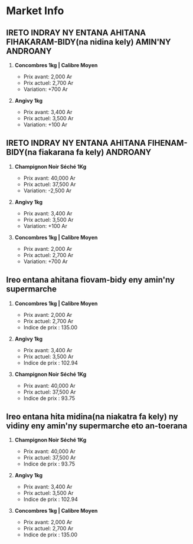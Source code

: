 # Market Info

## IRETO INDRAY NY ENTANA AHITANA FIHAKARAM-BIDY(na nidina kely) AMIN'NY ANDROANY

1. **Concombres 1kg | Calibre Moyen**
   - Prix avant: 2,000 Ar
   - Prix actuel: 2,700 Ar
   - Variation: +700 Ar

2. **Angivy 1kg**
   - Prix avant: 3,400 Ar
   - Prix actuel: 3,500 Ar
   - Variation: +100 Ar

## IRETO INDRAY NY ENTANA AHITANA FIHENAM-BIDY(na fiakarana fa kely) ANDROANY

1. **Champignon Noir Séché 1Kg**
   - Prix avant: 40,000 Ar
   - Prix actuel: 37,500 Ar
   - Variation: -2,500 Ar

2. **Angivy 1kg**
   - Prix avant: 3,400 Ar
   - Prix actuel: 3,500 Ar
   - Variation: +100 Ar

3. **Concombres 1kg | Calibre Moyen**
   - Prix avant: 2,000 Ar
   - Prix actuel: 2,700 Ar
   - Variation: +700 Ar

## Ireo entana ahitana fiovam-bidy eny amin'ny supermarche

1. **Concombres 1kg | Calibre Moyen**
   - Prix avant: 2,000 Ar
   - Prix actuel: 2,700 Ar
   - Indice de prix : 135.00

2. **Angivy 1kg**
   - Prix avant: 3,400 Ar
   - Prix actuel: 3,500 Ar
   - Indice de prix : 102.94

3. **Champignon Noir Séché 1Kg**
   - Prix avant: 40,000 Ar
   - Prix actuel: 37,500 Ar
   - Indice de prix : 93.75

## Ireo entana hita midina(na niakatra fa kely) ny vidiny eny amin'ny supermarche eto an-toerana

1. **Champignon Noir Séché 1Kg**
   - Prix avant: 40,000 Ar
   - Prix actuel: 37,500 Ar
   - Indice de prix : 93.75

2. **Angivy 1kg**
   - Prix avant: 3,400 Ar
   - Prix actuel: 3,500 Ar
   - Indice de prix : 102.94

3. **Concombres 1kg | Calibre Moyen**
   - Prix avant: 2,000 Ar
   - Prix actuel: 2,700 Ar
   - Indice de prix : 135.00

